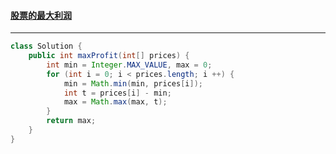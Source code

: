 #### <a href="https://leetcode.cn/problems/gu-piao-de-zui-da-li-run-lcof/">股票的最大利润</a>

-------------

```java
class Solution {
    public int maxProfit(int[] prices) {
        int min = Integer.MAX_VALUE, max = 0;
        for (int i = 0; i < prices.length; i ++) {
            min = Math.min(min, prices[i]);
            int t = prices[i] - min;
            max = Math.max(max, t);
        }
        return max;
    }
}
```


